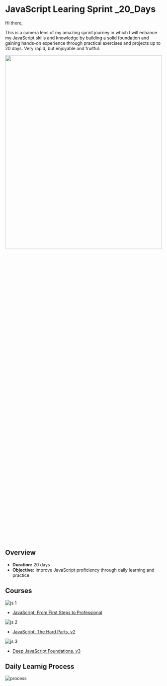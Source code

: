 # JavaScript Learing Sprint _20_Days

Hi there,

This is a camera lens of my amazing sprint journey in which I will enhance my JavaScript skills and knowledge by building a solid foundation and gaining hands-on experience through practical exercises and projects up to 20 days. Very rapid, but enjoyable and fruitful.

  <img src="https://miro.medium.com/v2/resize:fit:2000/1*BPSx-c--z6r7tY29L19ukQ.png"  width="100%" height="40%">


## Overview
- **Duration:** 20 days
- **Objective:** Improve JavaScript proficiency through daily learning and practice

## Courses
  
![js 1](https://github.com/MaramNaqeeb/Mastering_JavaScript_in_20_Days/assets/111737471/77ae12ff-ddeb-4a7d-b00a-533201fa34fa)
 - [JavaScript: From First Steps to Professional](https://frontendmasters.com/courses/javascript-first-steps/)


![js 2](https://github.com/MaramNaqeeb/Mastering_JavaScript_in_20_Days/assets/111737471/406da2ef-b6ca-449b-a2ec-6b72641dd392)
 - [JavaScript: The Hard Parts, v2](https://frontendmasters.com/courses/javascript-hard-parts-v2/)



![js 3](https://github.com/MaramNaqeeb/Mastering_JavaScript_in_20_Days/assets/111737471/8a943db4-d7f2-4826-94cb-62e29b3b369c)
 - [Deep JavaScript Foundations, v3](https://frontendmasters.com/courses/deep-javascript-v3/)



## Daily Learnig Process

![process](https://github.com/MaramNaqeeb/Mastering_JavaScript_in_20_Days/assets/111737471/ed977d4f-226d-4215-b851-fa060cf71647)

